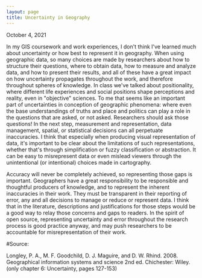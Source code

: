 ```yaml
---
layout: page
title: Uncertainty in Geography
---
```

October 4, 2021

In my GIS coursework and work experiences, I don't think I've learned much about uncertainty or how best to represent it in geography.
When using geographic data, so many choices are made by researchers about how to structure their questions, where to obtain data, how to measure and
analyze data, and how to present their results, and all of these have a great impact on how uncertainty propagates throughout the work, and therefore
throughout spheres of knowledge. In class we've talked about positionality, where different life experiences and social positions shape perceptions and reality, even in "objective"
sciences. To me that seems like an important part of uncertainties in conception of geographic phenomena: where even the base understandings of
truths and place and politics can play a role in the questions that are asked, or not asked. Researchers should ask those questions!
 In the next step, measurement and representation,
data management, spatial, or statistical decisions can all perpetuate inaccuracies. I think that especially when producing visual representation
of data, it's important to be clear about the limitations of such representations, whether that's through simplification or fuzzy classification or
abstraction. It can be easy to misrepresent data or even mislead viewers through the unintentional (or intentional) choices made in cartography.

Accuracy will never be completely achieved, so representing those gaps is important. Geographers have a great responsibility to be responsible and
thoughtful producers of knowledge, and to represent the inherent inaccuracies in their work. They must be transparent in their reporting of error,
any and all decisions to manage or reduce or represent data. I think that in the literature, descriptions and justifications for those steps
would be a good way to relay those concerns and gaps to readers. In the spirit of open source, representing uncertainty and error throughout the
research process is good practice anyway, and may push researchers to be accountable for misrepresentation of their work.

#Source:

Longley, P. A., M. F. Goodchild, D. J. Maguire, and D. W. Rhind. 2008. Geographical information systems and science 2nd ed. Chichester: Wiley. (only chapter 6: Uncertainty, pages 127-153)
